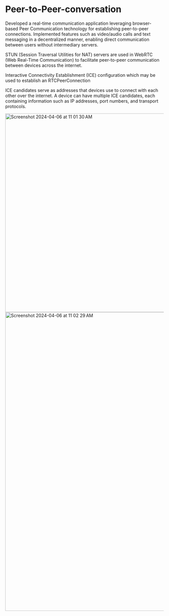 # Peer-to-Peer-conversation

Developed a real-time communication application leveraging browser-based Peer Communication technology for establishing peer-to-peer connections. Implemented features such as video/audio calls and text messaging in a decentralized manner, enabling direct communication between users without intermediary servers.

STUN (Session Traversal Utilities for NAT) servers are used in WebRTC (Web Real-Time Communication) to facilitate peer-to-peer communication between devices across the internet.

Interactive Connectivity Establishment (ICE) configuration which may be used to establish an RTCPeerConnection

ICE candidates serve as addresses that devices use to connect with each other over the internet. A device can have multiple ICE candidates, each containing information such as IP addresses, port numbers, and transport protocols.

<img width="629" alt="Screenshot 2024-04-06 at 11 01 30 AM" src="https://github.com/dcod3i/Peer-to-Peer-conversation/assets/13497770/a9933e28-9514-4e3f-b6c7-4d4fae070316">

<img width="946" alt="Screenshot 2024-04-06 at 11 02 29 AM" src="https://github.com/dcod3i/Peer-to-Peer-conversation/assets/13497770/c2f40289-f58e-47db-b903-c4f6b4e14416">


